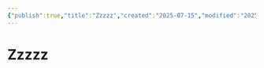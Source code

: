 ```yaml
---
{"publish":true,"title":"Zzzzz","created":"2025-07-15","modified":"2025-07-16T20:41:11.968+02:00","cssclasses":""}
---
```



# Zzzzz
